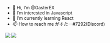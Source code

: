 - 👋 Hi, I’m @GasterEX
- 👀 I’m interested in Javascript
- 🌱 I’m currently learning React
- 📫 How to reach me がすたー#7292(Discord)

<!---
GasterEX/GasterEX is a ✨ special ✨ repository because its `README.md` (this file) appears on your GitHub profile.
You can click the Preview link to take a look at your changes.
--->

<a href="https://github.com/anuraghazra/github-readme-stats">
  <img align="left" src="https://github-readme-stats.vercel.app/api?username=GasterEX&count_private=true&show_icons=true" />
</a>
<a href="https://github.com/anuraghazra/github-readme-stats">
  <img align="left" src="https://github-readme-stats.vercel.app/api/top-langs/?username=GasterEX" />
</a>
